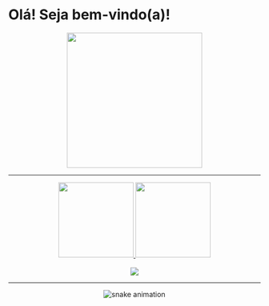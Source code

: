 # Olá! Seja bem-vindo(a)!

<p align="center">
  <img src="https://media.giphy.com/media/QvpqTCiEcwtvx6wwJK/giphy.gif" width="270" height="270" />
</p>

<hr>

<div align="center">
  <a href="https://github.com/vitoriaisabel">
    <img height="150em" src="https://github-readme-stats.vercel.app/api?username=vitoria-F5&show_icons=true&theme=radical&include_all_commits=true&count_private=true" />
    <img height="150em" src="https://github-readme-stats.vercel.app/api/top-langs/?username=vitoria-F5&layout=compact&langs_count=16&theme=radical" />
  </a>
</div>

<br>

<div align="center">
  <img src="https://profile-counter.glitch.me/vitoriaisabel/count.svg" />
</div>

<hr>

<p align="center">
  <img src="https://github.com/leehxd/leehxd/raw/output/github-contribution-grid-snake.svg" alt="snake animation" />
</p>
